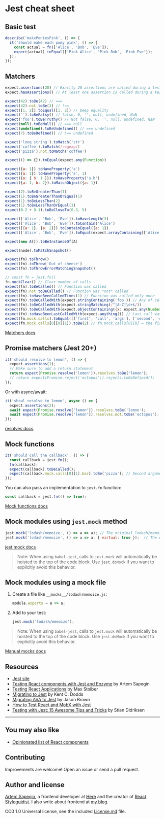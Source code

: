 # Jest cheat sheet

## Basic test

```js
describe('makePoniesPink', () => {
  it('should make each pony pink', () => {
    const actual = fn(['Alice', 'Bob', 'Eve']);
    expect(actual).toEqual(['Pink Alice', 'Pink Bob', 'Pink Eve']);
  });
});
```

## Matchers

```js
expect.assertions(28) // Exactly 28 assertions are called during a test
expect.hasAssertions() // At least one assertion is called during a test

expect(42).toBe(42) // ===
expect(42).not.toBe(3) // !==
expect([1, 2]).toEqual([1, 2]) // Deep equality
expect('').toBeFalsy() // false, 0, '', null, undefined, NaN
expect('foo').toBeTruthy() // Not false, 0, '', null, undefined, NaN
expect(null).toBeNull() // === null
expect(undefined).toBeUndefined() // === undefined
expect(7).toBeDefined() // !== undefined

expect('long string').toMatch('str')
expect('coffee').toMatch(/regexp/)
expect('pizza').not.toMatch('coffee')

expect(() => {}).toEqual(expect.any(Function))

expect({a: 1}).toHaveProperty('a')
expect({a: 1}).toHaveProperty('a', 1)
expect({a: { b: 1 }}).toHaveProperty('a.b')
expect({a: 1, b: 2}).toMatchObject({a: 1})

expect(2).toBeGreaterThan(1)
expect(1).toBeGreaterThanOrEqual(1)
expect(1).toBeLessThan(2)
expect(1).toBeLessThanOrEqual(1)
expect(0.2 + 0.1).toBeCloseTo(0.3, 5)

expect(['Alice', 'Bob', 'Eve']).toHaveLength(3)
expect(['Alice', 'Bob', 'Eve']).toContain('Alice')
expect([{a: 1}, {a: 2}]).toContainEqual({a: 1})
expect(['Alice', 'Bob', 'Eve']).toEqual(expect.arrayContaining(['Alice', 'Bob']))

expect(new A()).toBeInstanceOf(A)

expect(node).toMatchSnapshot()

expect(fn).toThrow()
expect(fn).toThrow('Out of cheese')
expect(fn).toThrowErrorMatchingSnapshot()

// const fn = jest.fn()
fn.mockClear() // Clear number of calls
expect(fn).toBeCalled() // Function was called
expect(fn).not.toBeCalled() // Function was *not* called
expect(fn).toHaveBeenCalledTimes(1) // Function was called only once
expect(fn).toBeCalledWith(expect.stringContaining('foo')) // Any of calls was with these arguments
expect(fn).toBeCalledWith(expect.stringMatching(/^[A-Z]\d+$/))
expect(fn).toBeCalledWith(expect.objectContaining({x: expect.any(Number), y: expect.any(Number)}))
expect(fn).toHaveBeenLastCalledWith(expect.anything()) // Last call was with these arguments
expect(fn.mock.calls).toEqual([['first', 'call', 'args'], ['second', 'call', 'args']]) // Multiple calls
expect(fn.mock.calls[0][0](1)).toBe(2) // fn.mock.calls[0][0] — the first argument of the first call
```

[Matchers docs](https://facebook.github.io/jest/docs/expect.html)

## Promise matchers (Jest 20+)

```js
it('should resolve to lemon', () => {
  expect.assertions(1);
  // Make sure to add a return statement
  return expect(Promise.resolve('lemon')).resolves.toBe('lemon');
  // return expect(Promise.reject('octopus')).rejects.toBeDefined();
});
```

Or with async/await:

```js
it('shoul resolve to lemon', async () => {
  expect.assertions(2);
  await expect(Promise.resolve('lemon')).resolves.toBe('lemon');
  await expect(Promise.resolve('lemon')).resolves.not.toBe('octopus');
});
```

[resolves docs](https://facebook.github.io/jest/docs/en/expect.html#resolves)

## Mock functions

```js
it('should call the callback', () => {
  const callback = jest.fn();
  fn(callback);
  expect(callback).toBeCalled();
  expect(callback.mock.calls[0][1].baz).toBe('pizza'); // Second argument of the first call
});
```

You can also pass an implementation to `jest.fn` function:

```js
const callback = jest.fn(() => true);
```

[Mock functions docs](https://facebook.github.io/jest/docs/mock-function-api.html)

## Mock modules using `jest.mock` method

```js
jest.mock('lodash/memoize', () => a => a); // The original lodash/memoize should exist
jest.mock('lodash/memoize', () => a => a, { virtual: true });  // The original lodash/memoize isn’t required
```

[jest.mock docs](https://facebook.github.io/jest/docs/jest-object.html#jestmockmodulename-factory-options)

> Note: When using `babel-jest`, calls to `jest.mock` will automatically be hoisted to the top of the code block. Use `jest.doMock` if you want to explicitly avoid this behavior.

## Mock modules using a mock file

1. Create a file like `__mocks__/lodash/memoize.js`:

   ```js
   module.exports = a => a;
   ```

2. Add to your test:

   ```js
   jest.mock('lodash/memoize');
   ```

> Note: When using `babel-jest`, calls to `jest.mock` will automatically be hoisted to the top of the code block. Use `jest.doMock` if you want to explicitly avoid this behavior.

[Manual mocks docs](https://facebook.github.io/jest/docs/manual-mocks.html)

## Resources

* [Jest site](https://facebook.github.io/jest/)
* [Testing React components with Jest and Enzyme](http://blog.sapegin.me/all/react-jest) by Artem Sapegin
* [Testing React Applications](https://youtu.be/59Ndb3YkLKA) by Max Stoiber
* [Migrating to Jest](https://medium.com/@kentcdodds/migrating-to-jest-881f75366e7e#.pc4s5ut6z) by Kent C. Dodds
* [Migrating AVA to Jest](http://browniefed.com/blog/migrating-ava-to-jest/) by Jason Brown
* [How to Test React and MobX with Jest](https://semaphoreci.com/community/tutorials/how-to-test-react-and-mobx-with-jest)
* [Testing with Jest: 15 Awesome Tips and Tricks](https://medium.com/@stipsan/testing-with-jest-15-awesome-tips-and-tricks-42150ec4c262) by Stian Didriksen

***

## You may also like

* [Opinionated list of React components](https://github.com/sapegin/react-components)

## Contributing

Improvements are welcome! Open an issue or send a pull request.

## Author and license

[Artem Sapegin](http://sapegin.me/), a frontend developer at [Here](https://here.com/en) and the creator of [React Styleguidist](https://github.com/styleguidist/react-styleguidist). I also write about frontend at [my blog](http://blog.sapegin.me/).

CC0 1.0 Universal license, see the included [License.md](/License.md) file.
